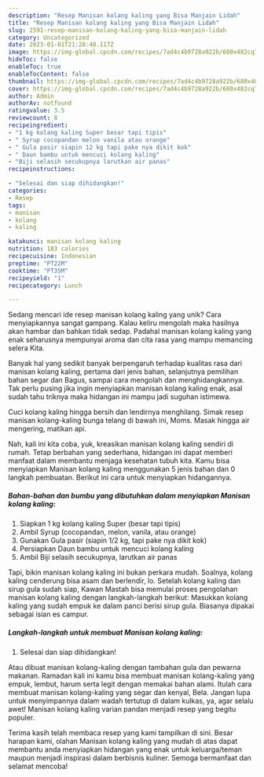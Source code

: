 ```yaml
---
description: "Resep Manisan kolang kaling yang Bisa Manjain Lidah"
title: "Resep Manisan kolang kaling yang Bisa Manjain Lidah"
slug: 2591-resep-manisan-kolang-kaling-yang-bisa-manjain-lidah
category: Uncategorized
date: 2023-01-01T21:28:48.117Z
image: https://img-global.cpcdn.com/recipes/7ad4c4b9728a922b/680x482cq70/manisan-kolang-kaling-foto-resep-utama.jpg
hideToc: false
enableToc: true
enableTocContent: false
thumbnail: https://img-global.cpcdn.com/recipes/7ad4c4b9728a922b/680x482cq70/manisan-kolang-kaling-foto-resep-utama.jpg
cover: https://img-global.cpcdn.com/recipes/7ad4c4b9728a922b/680x482cq70/manisan-kolang-kaling-foto-resep-utama.jpg
author: Admin
authorAv: notfound
ratingvalue: 3.5
reviewcount: 8
recipeingredient:
- "1 kg kolang kaling Super besar tapi tipis"
- " Syrup cocopandan melon vanila atau orange"
- " Gula pasir siapin 12 kg tapi pake nya dikit kok"
- " Daun bambu untuk mencuci kolang kaling"
- "Biji selasih secukupnya larutkan air panas"
recipeinstructions:

- "Selesai dan siap dihidangkan!"
categories:
- Resep
tags:
- manisan
- kolang
- kaling

katakunci: manisan kolang kaling 
nutrition: 183 calories
recipecuisine: Indonesian
preptime: "PT22M"
cooktime: "PT35M"
recipeyield: "1"
recipecategory: Lunch

---
```





Sedang mencari ide resep manisan kolang kaling yang unik? Cara menyiapkannya sangat gampang. Kalau keliru mengolah maka hasilnya akan hambar dan bahkan tidak sedap. Padahal manisan kolang kaling yang enak seharusnya mempunyai aroma dan cita rasa yang mampu memancing selera Kita.





Banyak hal yang sedikit banyak berpengaruh terhadap kualitas rasa dari manisan kolang kaling, pertama dari jenis bahan, selanjutnya pemilihan bahan segar dan Bagus, sampai cara mengolah dan menghidangkannya. Tak perlu pusing jika ingin menyiapkan manisan kolang kaling enak,      asal sudah tahu triknya maka hidangan ini mampu jadi suguhan istimewa.














Cuci kolang kaling hingga bersih dan lendirnya menghilang. Simak resep manisan kolang-kaling bunga telang di bawah ini, Moms. Masak hingga air mengering, matikan api.






Nah, kali ini kita coba, yuk, kreasikan manisan kolang kaling sendiri di rumah. Tetap berbahan yang sederhana, hidangan ini dapat memberi manfaat dalam membantu menjaga kesehatan tubuh kita. Kamu bisa menyiapkan Manisan kolang kaling menggunakan 5 jenis bahan dan 0 langkah pembuatan. Berikut ini cara untuk menyiapkan hidangannya.

<!--inarticleads1-->

##### Bahan-bahan dan bumbu yang dibutuhkan dalam menyiapkan Manisan kolang kaling:

1. Siapkan 1 kg kolang kaling Super (besar tapi tipis)
1. Ambil  Syrup (cocopandan, melon, vanila, atau orange)
1. Gunakan  Gula pasir (siapin 1/2 kg, tapi pake nya dikit kok)
1. Persiapkan  Daun bambu untuk mencuci kolang kaling
1. Ambil Biji selasih secukupnya, larutkan air panas


Tapi, bikin manisan kolang kaling ini bukan perkara mudah. Soalnya, kolang kaling cenderung bisa asam dan berlendir, lo. Setelah kolang kaling dan sirup gula sudah siap, Kawan Mastah bisa memulai proses pengolahan manisan kolang kaling dengan langkah-langkah berikut: Masukkan kolang kaling yang sudah empuk ke dalam panci berisi sirup gula. Biasanya dipakai sebagai isian es campur. 

<!--inarticleads2-->

##### Langkah-langkah untuk membuat Manisan kolang kaling:


1. Selesai dan siap dihidangkan!

Atau dibuat manisan kolang-kaling dengan tambahan gula dan pewarna makanan. Ramadan kali ini kamu bisa membuat manisan kolang-kaling yang empuk, lembut, harum serta legit dengan memakai bahan alami. Itulah cara membuat manisan kolang-kaling yang segar dan kenyal, Bela. Jangan lupa untuk menyimpannya dalam wadah tertutup di dalam kulkas, ya, agar selalu awet! Manisan kolang kaling varian pandan menjadi resep yang begitu populer. 

Terima kasih telah membaca resep yang kami tampilkan di sini. Besar harapan kami, olahan Manisan kolang kaling yang mudah di atas dapat membantu anda menyiapkan hidangan yang enak untuk keluarga/teman maupun menjadi inspirasi dalam berbisnis kuliner. Semoga bermanfaat dan selamat mencoba!
